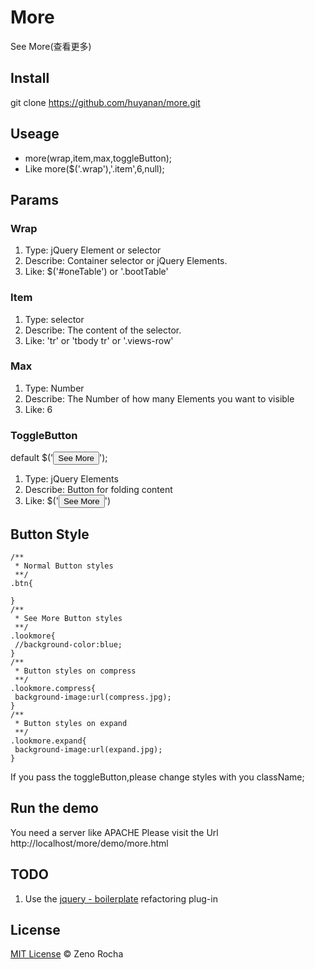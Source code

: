 More
====

See More(查看更多)

## Install

git clone https://github.com/huyanan/more.git

## Useage

* more(wrap,item,max,toggleButton);
* Like more($('.wrap'),'.item',6,null);

## Params

### Wrap
1. Type: jQuery Element or selector
2. Describe: Container selector or jQuery Elements.
3. Like: $('#oneTable') or '.bootTable'

### Item
1. Type: selector
2. Describe: The content of the selector.
3. Like: 'tr' or 'tbody tr' or '.views-row'

### Max
1. Type: Number
2. Describe: The Number of how many Elements you want to visible
3. Like: 6

### ToggleButton
default $('<button class="lookmore compress btn">See More</button>');
1. Type: jQuery Elements
2. Describe: Button for folding content
3. Like: $('<button class="myclass">See More</button>')

## Button Style

    /**
     * Normal Button styles
     **/
    .btn{
      
    }
    /**
     * See More Button styles
     **/
    .lookmore{
     //background-color:blue;
    }
    /**
     * Button styles on compress
     **/
    .lookmore.compress{
     background-image:url(compress.jpg);
    }
    /**
     * Button styles on expand
     **/
    .lookmore.expand{
     background-image:url(expand.jpg);
    }
If you pass the toggleButton,please change styles with you className;

## Run the demo

You need a server like APACHE
Please visit the Url
http://localhost/more/demo/more.html

## TODO

1. Use the [jquery - boilerplate](https://github.com/jquery-boilerplate) refactoring plug-in

## License

[MIT License](http://zenorocha.mit-license.org/) © Zeno Rocha

